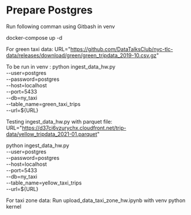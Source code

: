 # Prepare Postgres
Run following comman using Gitbash in venv

docker-compose up -d

For green taxi data:
  URL="https://github.com/DataTalksClub/nyc-tlc-data/releases/download/green/green_tripdata_2019-10.csv.gz"

  To be run in venv :
  python ingest_data_hw.py \
    --user=postgres \
    --password=postgres \
    --host=localhost \
    --port=5433 \
    --db=ny_taxi \
    --table_name=green_taxi_trips \
    --url=${URL}

Testing ingest_data_hw.py with parquet file:
  URL="https://d37ci6vzurychx.cloudfront.net/trip-data/yellow_tripdata_2021-01.parquet"

  python ingest_data_hw.py \
    --user=postgres \
    --password=postgres \
    --host=localhost \
    --port=5433 \
    --db=ny_taxi \
    --table_name=yellow_taxi_trips \
    --url=${URL}

For taxi zone data:
  Run upload_data_taxi_zone_hw.ipynb with venv python kernel